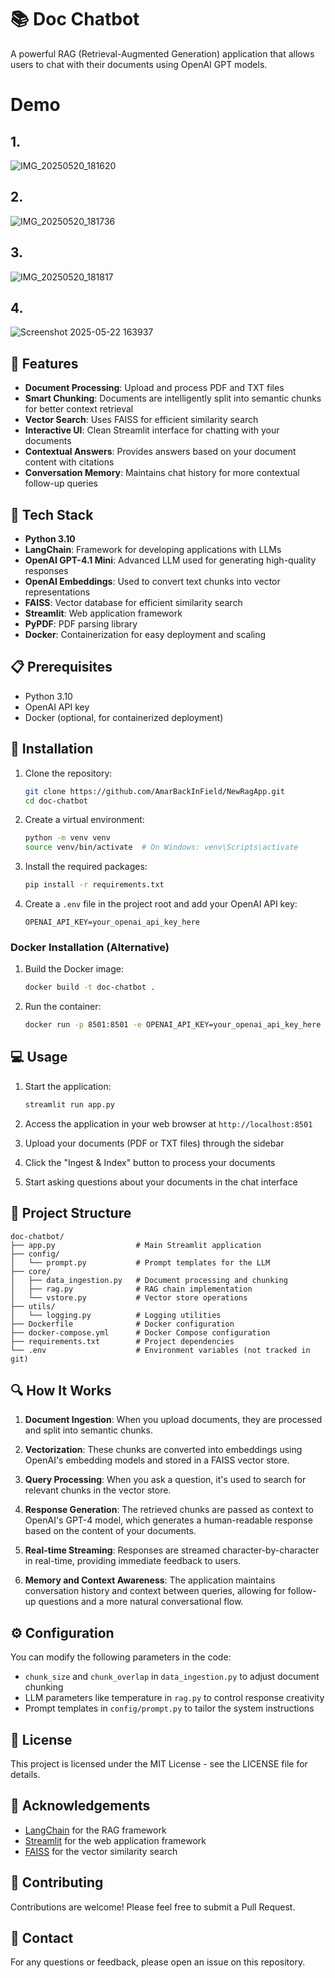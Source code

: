 # 📚 Doc Chatbot

A powerful RAG (Retrieval-Augmented Generation) application that allows users to chat with their documents using OpenAI GPT models.
# Demo
## 1.
![IMG_20250520_181620](https://github.com/user-attachments/assets/3405b34b-fa6f-4ba0-aa70-24f0e4c435c3)
## 2.
![IMG_20250520_181736](https://github.com/user-attachments/assets/1b453f39-7c9f-4503-822b-72eb243f1bd4)
## 3.
![IMG_20250520_181817](https://github.com/user-attachments/assets/5c98e9ba-d46d-4dde-af5e-ba7b51e13315)
## 4.
![Screenshot 2025-05-22 163937](https://github.com/user-attachments/assets/ace3944a-382d-4f80-bcc2-a13667b459df)

## 🌟 Features

- **Document Processing**: Upload and process PDF and TXT files
- **Smart Chunking**: Documents are intelligently split into semantic chunks for better context retrieval
- **Vector Search**: Uses FAISS for efficient similarity search
- **Interactive UI**: Clean Streamlit interface for chatting with your documents
- **Contextual Answers**: Provides answers based on your document content with citations
- **Conversation Memory**: Maintains chat history for more contextual follow-up queries

## 🔧 Tech Stack

- **Python 3.10**
- **LangChain**: Framework for developing applications with LLMs
- **OpenAI GPT-4.1 Mini**: Advanced LLM used for generating high-quality responses
- **OpenAI Embeddings**: Used to convert text chunks into vector representations
- **FAISS**: Vector database for efficient similarity search
- **Streamlit**: Web application framework
- **PyPDF**: PDF parsing library
- **Docker**: Containerization for easy deployment and scaling

## 📋 Prerequisites

- Python 3.10
- OpenAI API key
- Docker (optional, for containerized deployment)

## 🚀 Installation

1. Clone the repository:
   ```bash
   git clone https://github.com/AmarBackInField/NewRagApp.git
   cd doc-chatbot
   ```

2. Create a virtual environment:
   ```bash
   python -m venv venv
   source venv/bin/activate  # On Windows: venv\Scripts\activate
   ```

3. Install the required packages:
   ```bash
   pip install -r requirements.txt
   ```

4. Create a `.env` file in the project root and add your OpenAI API key:
   ```
   OPENAI_API_KEY=your_openai_api_key_here
   ```

### Docker Installation (Alternative)

1. Build the Docker image:
   ```bash
   docker build -t doc-chatbot .
   ```

2. Run the container:
   ```bash
   docker run -p 8501:8501 -e OPENAI_API_KEY=your_openai_api_key_here doc-chatbot
   ```

## 💻 Usage

1. Start the application:
   ```bash
   streamlit run app.py
   ```

2. Access the application in your web browser at `http://localhost:8501`

3. Upload your documents (PDF or TXT files) through the sidebar

4. Click the "Ingest & Index" button to process your documents

5. Start asking questions about your documents in the chat interface

## 📁 Project Structure

```
doc-chatbot/
├── app.py                  # Main Streamlit application
├── config/
│   └── prompt.py           # Prompt templates for the LLM
├── core/
│   ├── data_ingestion.py   # Document processing and chunking
│   ├── rag.py              # RAG chain implementation
│   └── vstore.py           # Vector store operations
├── utils/
│   └── logging.py          # Logging utilities
├── Dockerfile              # Docker configuration
├── docker-compose.yml      # Docker Compose configuration
├── requirements.txt        # Project dependencies
└── .env                    # Environment variables (not tracked in git)
```

## 🔍 How It Works

1. **Document Ingestion**: When you upload documents, they are processed and split into semantic chunks.

2. **Vectorization**: These chunks are converted into embeddings using OpenAI's embedding models and stored in a FAISS vector store.

3. **Query Processing**: When you ask a question, it's used to search for relevant chunks in the vector store.

4. **Response Generation**: The retrieved chunks are passed as context to OpenAI's GPT-4 model, which generates a human-readable response based on the content of your documents.

5. **Real-time Streaming**: Responses are streamed character-by-character in real-time, providing immediate feedback to users.

6. **Memory and Context Awareness**: The application maintains conversation history and context between queries, allowing for follow-up questions and a more natural conversational flow.

## ⚙️ Configuration

You can modify the following parameters in the code:

- `chunk_size` and `chunk_overlap` in `data_ingestion.py` to adjust document chunking
- LLM parameters like temperature in `rag.py` to control response creativity
- Prompt templates in `config/prompt.py` to tailor the system instructions

## 📄 License

This project is licensed under the MIT License - see the LICENSE file for details.

## 🙏 Acknowledgements

- [LangChain](https://github.com/langchain-ai/langchain) for the RAG framework
- [Streamlit](https://streamlit.io/) for the web application framework
- [FAISS](https://github.com/facebookresearch/faiss) for the vector similarity search

## 👥 Contributing

Contributions are welcome! Please feel free to submit a Pull Request.

## 📧 Contact

For any questions or feedback, please open an issue on this repository.
